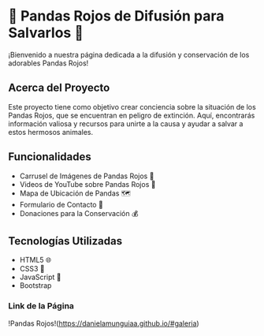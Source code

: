 # 🐼 Pandas Rojos de Difusión para Salvarlos 🐾

¡Bienvenido a nuestra página dedicada a la difusión y conservación de los adorables Pandas Rojos!

## Acerca del Proyecto
Este proyecto tiene como objetivo crear conciencia sobre la situación de los Pandas Rojos, que se encuentran en peligro de extinción. Aquí, encontrarás información valiosa y recursos para unirte a la causa y ayudar a salvar a estos hermosos animales.

## Funcionalidades

- Carrusel de Imágenes de Pandas Rojos 📸
- Videos de YouTube sobre Pandas Rojos 🎥
- Mapa de Ubicación de Pandas 🗺️
- Formulario de Contacto 📩
- Donaciones para la Conservación 💰

## Tecnologías Utilizadas

- HTML5 🌐
- CSS3 🎨
- JavaScript 🚀
- Bootstrap
  
### Link de la Página 
!Pandas Rojos!(https://danielamunguiaa.github.io/#galeria)
